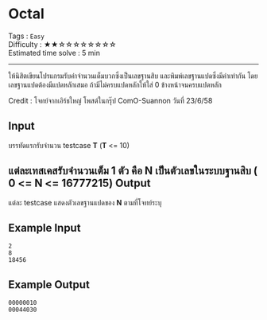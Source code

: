 Octal
====================
Tags : `Easy`<br>
Difficulty : &#9733;&#9733;&#9734;&#9734;&#9734;&#9734;&#9734;&#9734;&#9734;&#9734;<br>
Estimated time solve : 5 min<br>

- - -

ให้นิสิตเขียนโปรแกรมรับค่าจำนวนเต็มบวกซึ่งเป็นเลขฐานสิบ และพิมพ์เลขฐานแปดซึ่งมีค่าเท่ากัน โดยเลขฐานแปดต้องมีแปดหลักเสมอ ถ้ามีไม่ครบแปดหลักให้ใส่ 0 ข้างหน้าจนครบแปดหลัก

Credit : โจทย์จากเอิร์ธใหญ่ โพสต์ในกรุ๊ป ComO-Suannon วันที่ 23/6/58

Input
-----
บรรทัดแรกรับจำนวน testcase **T** (**T** <= 10)

แต่ละเทสเคสรับจำนวนเต็ม 1 ตัว คือ **N** เป็นตัวเลขในระบบฐานสิบ ( 0 <= **N** <= 16777215)
Output
------
แต่ละ testcase แสดงตัวเลขฐานแปดของ **N** ตามที่โจทย์ระบุ

Example Input
-------
```
2
8
18456
```

Example Output
-------------
```
00000010
00044030
```